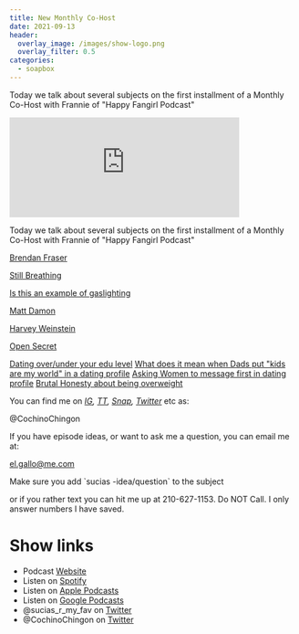 ```yaml
---
title: New Monthly Co-Host
date: 2021-09-13
header:
  overlay_image: /images/show-logo.png
  overlay_filter: 0.5
categories:
  - soapbox
---
```


Today we talk about several subjects on the first installment of a Monthly Co-Host with Frannie of "Happy Fangirl Podcast"

<iframe src="https://open.spotify.com/embed-podcast/episode/5XKTYQFeEf568XLU7Gss7p" width="80%" height="175" frameborder="0" allowtransparency="true" allow="encrypted-media"></iframe>

Today we talk about several subjects on the first installment of a Monthly Co-Host with Frannie of "Happy Fangirl Podcast"

[Brendan Fraser](https://www.imdb.com/name/nm0000409/?ref_=fn_al_nm_1)

[Still Breathing](https://www.imdb.com/title/tt0120211/?ref_=nm_flmg_act_55)

[Is this an example of gaslighting](https://www.reddit.com/r/datingoverforty/comments/p8537j/is_this_an_example_of_gaslighting/)

[Matt Damon](https://www.usatoday.com/story/life/2018/01/16/matt-damon-apologizes-metoo-comments-says-hes-shutting-up-now/1038008001/)

[Harvey Weinstein](https://en.wikipedia.org/wiki/Harvey_Weinstein_sexual_abuse_cases)

[Open Secret](https://www.youtube.com/watch?v=xWOXknyBoe4)

[Dating over/under your edu level](https://www.reddit.com/r/datingoverforty/comments/pbotuf/what_is_your_experience_dating_over_or_under_your/) [What does it mean when Dads put "kids are my world" in a dating profile](https://www.reddit.com/r/datingoverforty/comments/p9beua/dads_what_does_it_mean_when_you_put_that_your/?utm_source=share&utm_medium=ios_app&utm_name=iossmf) [Asking Women to message first in dating profile](https://l.messenger.com/l.php?u=https%3A%2F%2Fwww.reddit.com%2Fr%2FOnlineDating%2Fcomments%2Fpjeokm%2Fasking_women_to_message_first_in_my_profile%2F%3Futm_source%3Dshare%26utm_medium%3Dios_app%26utm_name%3Diossmf&h=AT1cHfz5DBuLIm7js8jMuDHy-lKqbS0yRqpmuKqEc6QIf5lEFnGYp_uN-RDaAOxWFctXS4Bn9tdR96rjC_CyYlElqO5YVXeiQK2Nr_iYPIiGQq43Y6R_9YBruAlsBTcTeY30xwIWvuo) [Brutal Honesty about being overweight](https://l.messenger.com/l.php?u=https%3A%2F%2Fwww.reddit.com%2Fr%2FOnlineDating%2Fcomments%2Fpkku7n%2Fbrutal_honesty_about_being_over_weight%2F%3Futm_source%3Dshare%26utm_medium%3Dios_app%26utm_name%3Diossmf&h=AT1cHfz5DBuLIm7js8jMuDHy-lKqbS0yRqpmuKqEc6QIf5lEFnGYp_uN-RDaAOxWFctXS4Bn9tdR96rjC_CyYlElqO5YVXeiQK2Nr_iYPIiGQq43Y6R_9YBruAlsBTcTeY30xwIWvuo)

You can find me on [_IG_](https://www.instagram.com/cochinochingon/)_,_ [_TT_](https://www.tiktok.com/@cochinochingon)_,_ [_Snap_](https://www.snapchat.com/add/@cochinochingon)_,_ [_Twitter_](https://twitter.com/cochinochingon) etc as:

@CochinoChingon

If you have episode ideas, or want to ask me a question, you can email me at:

el.gallo@me.com

Make sure you add \`sucias -idea/question\` to the subject

or if you rather text you can hit me up at 210-627-1153. Do NOT Call. I only answer numbers I have saved.

# Show links

* <i class='fas fa-link'></i>Podcast [Website](https://sucias.xyz)
* <i class='fab fa-spotify'></i>Listen on [Spotify](https://open.spotify.com/show/3XjoipCU3QzeIaQAAQpBdW)
* <i class='fas fa-podcast'></i>Listen on [Apple Podcasts](https://podcasts.apple.com/us/podcast/sucias-are-my-favorite/id1548173787)
* <i class='fab fa-google-play'></i>Listen on [Google Podcasts](https://podcasts.google.com/feed/aHR0cHM6Ly9hbmNob3IuZm0vcy80MjI0YzYzYy9wb2RjYXN0L3Jzcw==)
* <i class='fab fa-twitter'></i>@sucias_r_my_fav on [Twitter](https://twitter.com/sucias_r_my_fav)
* <i class='fab fa-twitter'></i>@CochinoChingon on [Twitter](https://twitter.com/cochinochingon)

